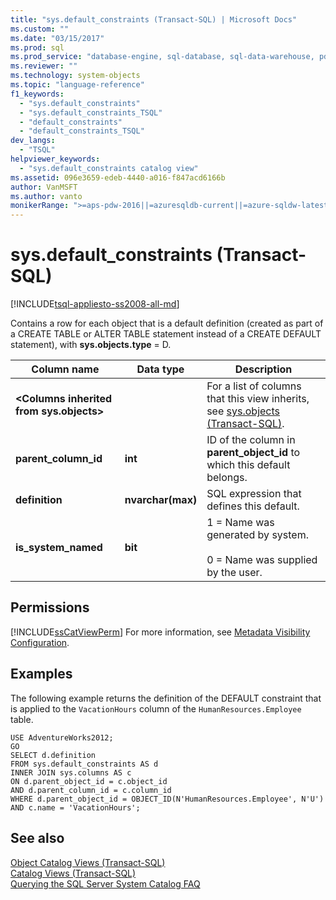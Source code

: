 ```yaml
---
title: "sys.default_constraints (Transact-SQL) | Microsoft Docs"
ms.custom: ""
ms.date: "03/15/2017"
ms.prod: sql
ms.prod_service: "database-engine, sql-database, sql-data-warehouse, pdw"
ms.reviewer: ""
ms.technology: system-objects
ms.topic: "language-reference"
f1_keywords: 
  - "sys.default_constraints"
  - "sys.default_constraints_TSQL"
  - "default_constraints"
  - "default_constraints_TSQL"
dev_langs: 
  - "TSQL"
helpviewer_keywords: 
  - "sys.default_constraints catalog view"
ms.assetid: 096e3659-edeb-4440-a016-f847acd6166b
author: VanMSFT
ms.author: vanto
monikerRange: ">=aps-pdw-2016||=azuresqldb-current||=azure-sqldw-latest||>=sql-server-2016||=sqlallproducts-allversions||>=sql-server-linux-2017||=azuresqldb-mi-current"
---
```

# sys.default_constraints (Transact-SQL)
[!INCLUDE[tsql-appliesto-ss2008-all-md](../../includes/tsql-appliesto-ss2008-all-md.md)]

  Contains a row for each object that is a default definition (created as part of a CREATE TABLE or ALTER TABLE statement instead of a CREATE DEFAULT statement), with **sys.objects.type** = D.  
  
|Column name|Data type|Description|  
|-----------------|---------------|-----------------|  
|**\<Columns inherited from sys.objects>**||For a list of columns that this view inherits, see [sys.objects &#40;Transact-SQL&#41;](../../relational-databases/system-catalog-views/sys-objects-transact-sql.md).|  
|**parent_column_id**|**int**|ID of the column in **parent_object_id** to which this default belongs.|  
|**definition**|**nvarchar(max)**|SQL expression that defines this default.|  
|**is_system_named**|**bit**|1 = Name was generated by system.<br /><br /> 0 = Name was supplied by the user.|  
  
## Permissions  
 [!INCLUDE[ssCatViewPerm](../../includes/sscatviewperm-md.md)] For more information, see [Metadata Visibility Configuration](../../relational-databases/security/metadata-visibility-configuration.md).  
  
## Examples  
 The following example returns the definition of the DEFAULT constraint that is applied to the `VacationHours` column of the `HumanResources.Employee` table.  
  
```  
USE AdventureWorks2012;  
GO  
SELECT d.definition   
FROM sys.default_constraints AS d  
INNER JOIN sys.columns AS c  
ON d.parent_object_id = c.object_id
AND d.parent_column_id = c.column_id  
WHERE d.parent_object_id = OBJECT_ID(N'HumanResources.Employee', N'U')  
AND c.name = 'VacationHours';  
```  
  
## See also  
 [Object Catalog Views &#40;Transact-SQL&#41;](../../relational-databases/system-catalog-views/object-catalog-views-transact-sql.md)   
 [Catalog Views &#40;Transact-SQL&#41;](../../relational-databases/system-catalog-views/catalog-views-transact-sql.md)   
 [Querying the SQL Server System Catalog FAQ](../../relational-databases/system-catalog-views/querying-the-sql-server-system-catalog-faq.md)  
  
  
